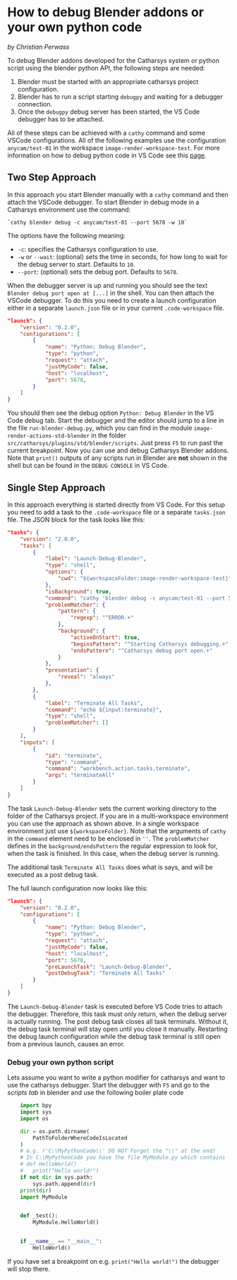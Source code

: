 
# How to debug Blender addons or your own python code
*by Christian Perwass*

To debug Blender addons developed for the Catharsys system or python script using the blender python API, the following steps are needed:

1. Blender must be started with an appropriate catharsys project configuration.
2. Blender has to run a script starting `debugpy` and waiting for a debugger connection.
3. Once the `debugpy` debug server has been started, the VS Code debugger has to be attached.

All of these steps can be achieved with a `cathy` command and some VSCode configurations. All of the following examples use the configuration `anycam/test-01` in the workspace `image-render-workspace-test`. For more information on how to debug python code in VS Code see this [page](https://code.visualstudio.com/docs/python/debugging).


## Two Step Approach

In this approach you start Blender manually with a `cathy` command and then attach the VSCode debugger. 
To start Blender in debug mode in a Catharsys environment use the command:

```{admonition} Shell
`cathy blender debug -c anycam/test-01 --port 5678 -w 10`
```

The options have the following meaning:

- `-c`: specifies the Catharsys configuration to use.
- `-w` or `--wait`: (optional) sets the time in seconds, for how long to wait for the debug server to start. Defaults to `10`. 
- `--port`: (optional) sets the debug port. Defaults to `5678`.

When the debugger server is up and running you should see the text `Blender debug port open at [...]` in the shell. You can then attach the VSCode debugger. To do this you need to create a launch configuration either in a separate `launch.json` file or in your current `.code-workspace` file. 

```json
"launch": {
    "version": "0.2.0",
    "configurations": [
        {
            "name": "Python: Debug Blender",
            "type": "python",
            "request": "attach",
            "justMyCode": false,
            "host": "localhost",
            "port": 5678,
        }
    ]
}
```

You should then see the debug option `Python: Debug Blender` in the VS Code debug tab. Start the debugger and the editor should jump to a line in the file `run-blender-debug.py`, which you can find in the module `image-render-actions-std-blender` in the folder `src/catharsys/plugins/std/blender/scripts`. Just press `F5` to run past the current breakpoint. Now you can use and debug Catharsys Blender addons. Note that `print()` outputs of any scripts run in Blender are **not** shown in the shell but can be found in the `DEBUG CONSOLE` in VS Code.

## Single Step Approach

In this approach everything is started directly from VS Code. For this setup you need to add a task to the `.code-workspace` file or a separate `tasks.json` file. The JSON block for the task looks like this:

```json
"tasks": {
    "version": "2.0.0",
    "tasks": [
        {
            "label": "Launch-Debug-Blender",
            "type": "shell",
            "options": {
                "cwd": "${workspaceFolder:image-render-workspace-test}",
            },
            "isBackground": true,
            "command": "cathy 'blender debug -c anycam/test-01 --port 5678 --wait 10'",
            "problemMatcher": {
                "pattern": {
                    "regexp": "^ERROR.+"
                },
                "background": {
                    "activeOnStart": true,
                    "beginsPattern": "^Starting Catharsys debugging.+",
                    "endsPattern": "^Catharsys debug port open.+"
                }
            },
            "presentation": {
                "reveal": "always"
            },
        },
        {
            "label": "Terminate All Tasks",
            "command": "echo ${input:terminate}",
            "type": "shell",
            "problemMatcher": []
        }
    ],
    "inputs": [
        {
            "id": "terminate",
            "type": "command",
            "command": "workbench.action.tasks.terminate",
            "args": "terminateAll"
        }
    ]
}
```

The task `Launch-Debug-Blender` sets the current working directory to the folder of the Catharsys project. If you are in a multi-workspace environment you can use the approach as shown above. In a single workspace environment just use `${workspaceFolder}`. Note that the arguments of `cathy` in the `command` element need to be enclosed in `''`. The `problemMatcher` defines in the `background/endsPattern` the regular expression to look for, when the task is finished. In this case, when the debug server is running. 

The additional task `Terminate All Tasks` does what is says, and will be executed as a post debug task.

The full launch configuration now looks like this:
```json
"launch": {
    "version": "0.2.0",
    "configurations": [
        {
            "name": "Python: Debug Blender",
            "type": "python",
            "request": "attach",
            "justMyCode": false,
            "host": "localhost",
            "port": 5678,
            "preLaunchTask": "Launch-Debug-Blender",
            "postDebugTask": "Terminate All Tasks"
        }
    ]
}
```

The `Launch-Debug-Blender` task is executed before VS Code tries to attach the debugger. Therefore, this task must only return, when the debug server is actually running. The post debug task closes all task terminals. Without it, the debug task terminal will stay open until you close it manually. Restarting the debug launch configuration while the debug task terminal is still open from a previous launch, causes an error.

### Debug your own python script 
Lets assume you want to write a python modifier for catharsys and want to use the catharsys debugger. Start the debugger with `F5` and go to the *scripts tab* in blender and use the following boiler plate code

```python
    import bpy
    import sys
    import os

    dir = os.path.dirname(
        PathToFolderWhereCodeIsLocated
    )
    # e.g. r'C:\MyPythonCode\\' DO NOT Forget the "\\" at the end!
    # In C:\MyPythonCode you have the file MyModule.py which contains
    # def HelloWorld()
    #   print("Hello world!")
    if not dir in sys.path:
        sys.path.append(dir)
    print(dir)
    import MyModule


    def _test():
        MyModule.HelloWorld()


    if __name__ == "__main__":
        HelloWorld()
```

If you have set a breakpoint on e.g. `print("Hello world!")` the debugger will stop there.


